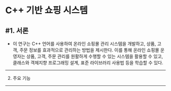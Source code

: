 # C++ 기반 쇼핑 시스템
#1. 서론 
---
 * 이 연구는 C++ 언어를 사용하여 온라인 쇼핑몰 관리 시스템을 개발하고, 상품, 고객, 주문 정보를 효과적으로 관리하는 방법을 제시한다. 이를 통해 온라인 쇼핑몰 운영자는 상품, 고객, 주문 관리를 원활하게 수행할 수 있는 시스템을 활용할 수 있고, 클래스와 객체지향 프로그래밍 설계, 표준 라이브러리 사용법 등을 학습할 수 있다.
---
2. 주요 기능
---


